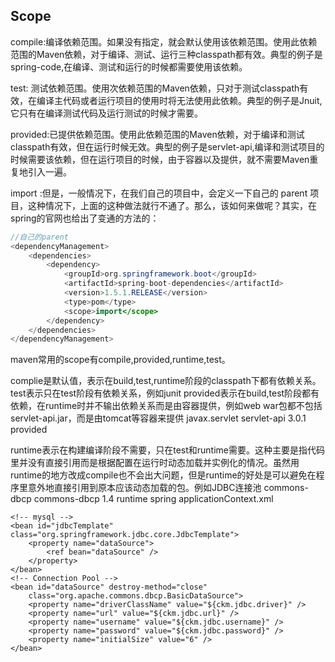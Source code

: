 

## Scope

compile:编译依赖范围。如果没有指定，就会默认使用该依赖范围。使用此依赖范围的Maven依赖，对于编译、测试、运行三种classpath都有效。典型的例子是spring-code,在编译、测试和运行的时候都需要使用该依赖。

test: 测试依赖范围。使用次依赖范围的Maven依赖，只对于测试classpath有效，在编译主代码或者运行项目的使用时将无法使用此依赖。典型的例子是Jnuit,它只有在编译测试代码及运行测试的时候才需要。

provided:已提供依赖范围。使用此依赖范围的Maven依赖，对于编译和测试classpath有效，但在运行时候无效。典型的例子是servlet-api,编译和测试项目的时候需要该依赖，但在运行项目的时候，由于容器以及提供，就不需要Maven重复地引入一遍。

import :但是，一般情况下，在我们自己的项目中，会定义一下自己的 parent 项目，这种情况下，上面的这种做法就行不通了。那么，该如何来做呢？其实，在spring的官网也给出了变通的方法的：

```java
//自己的parent
<dependencyManagement>
    <dependencies>
        <dependency>
            <groupId>org.springframework.boot</groupId>
            <artifactId>spring-boot-dependencies</artifactId>
            <version>1.5.1.RELEASE</version>
            <type>pom</type>
            <scope>import</scope>
        </dependency>
    </dependencies>
</dependencyManagement>
```

maven常用的scope有compile,provided,runtime,test。

complie是默认值，表示在build,test,runtime阶段的classpath下都有依赖关系。
test表示只在test阶段有依赖关系，例如junit
provided表示在build,test阶段都有依赖，在runtime时并不输出依赖关系而是由容器提供，例如web war包都不包括servlet-api.jar，而是由tomcat等容器来提供
<dependency>
    <groupId>javax.servlet</groupId>
    <artifactId>servlet-api</artifactId>
    <version>3.0.1</version>
    <scope>provided</scope>
</dependency>

runtime表示在构建编译阶段不需要，只在test和runtime需要。这种主要是指代码里并没有直接引用而是根据配置在运行时动态加载并实例化的情况。虽然用runtime的地方改成compile也不会出大问题，但是runtime的好处是可以避免在程序里意外地直接引用到原本应该动态加载的包。例如JDBC连接池
		<dependency>
			<groupId>commons-dbcp</groupId>
			<artifactId>commons-dbcp</artifactId>
			<version>1.4</version>
			<scope>runtime</scope>
		</dependency>
spring applicationContext.xml

	<!-- mysql -->
	<bean id="jdbcTemplate" class="org.springframework.jdbc.core.JdbcTemplate">
		<property name="dataSource">
			<ref bean="dataSource" />
		</property>
	</bean>
	<!-- Connection Pool -->
	<bean id="dataSource" destroy-method="close"
		class="org.apache.commons.dbcp.BasicDataSource">
		<property name="driverClassName" value="${ckm.jdbc.driver}" />
		<property name="url" value="${ckm.jdbc.url}" />
		<property name="username" value="${ckm.jdbc.username}" />
		<property name="password" value="${ckm.jdbc.password}" />
		<property name="initialSize" value="6" />
	</bean>






